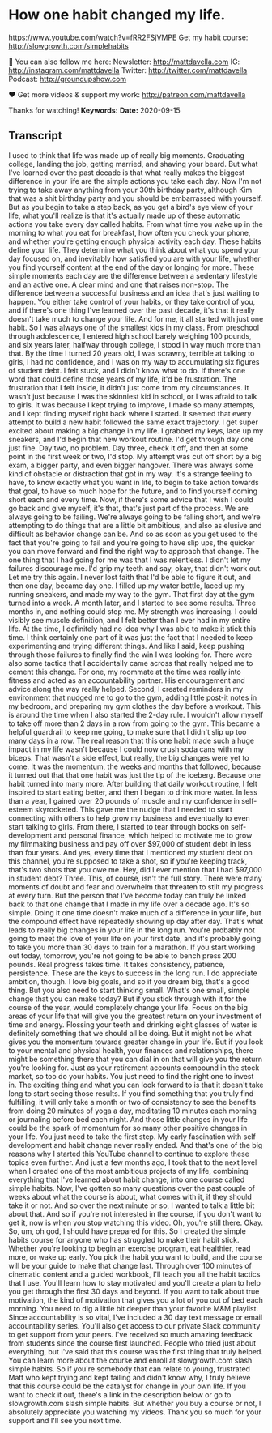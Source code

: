 # How one habit changed my life.
https://www.youtube.com/watch?v=fRR2FSjVMPE
Get my habit course:  http://slowgrowth.com/simplehabits


💯 You can also follow me here:
Newsletter:  http://mattdavella.com
IG:  http://instagram.com/mattdavella
Twitter:  http://twitter.com/mattdavella
Podcast:  http://groundupshow.com

❤️ Get more videos & support my work:
http://patreon.com/mattdavella

Thanks for watching!
**Keywords:** 
**Date:** 2020-09-15

## Transcript
 I used to think that life was made up of really big moments. Graduating college, landing the job, getting married, and shaving your beard. But what I've learned over the past decade is that what really makes the biggest difference in your life are the simple actions you take each day. Now I'm not trying to take away anything from your 30th birthday party, although Kim that was a shit birthday party and you should be embarrassed with yourself. But as you begin to take a step back, as you get a bird's eye view of your life, what you'll realize is that it's actually made up of these automatic actions you take every day called habits. From what time you wake up in the morning to what you eat for breakfast, how often you check your phone, and whether you're getting enough physical activity each day. These habits define your life. They determine what you think about what you spend your day focused on, and inevitably how satisfied you are with your life, whether you find yourself content at the end of the day or longing for more. These simple moments each day are the difference between a sedentary lifestyle and an active one. A clear mind and one that raises non-stop. The difference between a successful business and an idea that's just waiting to happen. You either take control of your habits, or they take control of you, and if there's one thing I've learned over the past decade, it's that it really doesn't take much to change your life. And for me, it all started with just one habit. So I was always one of the smallest kids in my class. From preschool through adolescence, I entered high school barely weighing 100 pounds, and six years later, halfway through college, I stood in way much more than that. By the time I turned 20 years old, I was scrawny, terrible at talking to girls, I had no confidence, and I was on my way to accumulating six figures of student debt. I felt stuck, and I didn't know what to do. If there's one word that could define those years of my life, it'd be frustration. The frustration that I felt inside, it didn't just come from my circumstances. It wasn't just because I was the skinniest kid in school, or I was afraid to talk to girls. It was because I kept trying to improve, I made so many attempts, and I kept finding myself right back where I started. It seemed that every attempt to build a new habit followed the same exact trajectory. I get super excited about making a big change in my life. I grabbed my keys, lace up my sneakers, and I'd begin that new workout routine. I'd get through day one just fine. Day two, no problem. Day three, check it off, and then at some point in the first week or two, I'd stop. My attempt was cut off short by a big exam, a bigger party, and even bigger hangover. There was always some kind of obstacle or distraction that got in my way. It's a strange feeling to have, to know exactly what you want in life, to begin to take action towards that goal, to have so much hope for the future, and to find yourself coming short each and every time. Now, if there's some advice that I wish I could go back and give myself, it's that, that's just part of the process. We are always going to be failing. We're always going to be falling short, and we're attempting to do things that are a little bit ambitious, and also as elusive and difficult as behavior change can be. And so as soon as you get used to the fact that you're going to fail and you're going to have slip ups, the quicker you can move forward and find the right way to approach that change. The one thing that I had going for me was that I was relentless. I didn't let my failures discourage me. I'd grip my teeth and say, okay, that didn't work out. Let me try this again. I never lost faith that I'd be able to figure it out, and then one day, became day one. I filled up my water bottle, laced up my running sneakers, and made my way to the gym. That first day at the gym turned into a week. A month later, and I started to see some results. Three months in, and nothing could stop me. My strength was increasing. I could visibly see muscle definition, and I felt better than I ever had in my entire life. At the time, I definitely had no idea why I was able to make it stick this time. I think certainly one part of it was just the fact that I needed to keep experimenting and trying different things. And like I said, keep pushing through those failures to finally find the win I was looking for. There were also some tactics that I accidentally came across that really helped me to cement this change. For one, my roommate at the time was really into fitness and acted as an accountability partner. His encouragement and advice along the way really helped. Second, I created reminders in my environment that nudged me to go to the gym, adding little post-it notes in my bedroom, and preparing my gym clothes the day before a workout. This is around the time when I also started the 2-day rule. I wouldn't allow myself to take off more than 2 days in a row from going to the gym. This became a helpful guardrail to keep me going, to make sure that I didn't slip up too many days in a row. The real reason that this one habit made such a huge impact in my life wasn't because I could now crush soda cans with my biceps. That wasn't a side effect, but really, the big changes were yet to come. It was the momentum, the weeks and months that followed, because it turned out that that one habit was just the tip of the iceberg. Because one habit turned into many more. After building that daily workout routine, I felt inspired to start eating better, and then I began to drink more water. In less than a year, I gained over 20 pounds of muscle and my confidence in self-esteem skyrocketed. This gave me the nudge that I needed to start connecting with others to help grow my business and eventually to even start talking to girls. From there, I started to tear through books on self-development and personal finance, which helped to motivate me to grow my filmmaking business and pay off over $97,000 of student debt in less than four years. And yes, every time that I mentioned my student debt on this channel, you're supposed to take a shot, so if you're keeping track, that's two shots that you owe me. Hey, did I ever mention that I had $97,000 in student debt? Three. This, of course, isn't the full story. There were many moments of doubt and fear and overwhelm that threaten to stilt my progress at every turn. But the person that I've become today can truly be linked back to that one change that I made in my life over a decade ago. It's so simple. Doing it one time doesn't make much of a difference in your life, but the compound effect have repeatedly showing up day after day. That's what leads to really big changes in your life in the long run. You're probably not going to meet the love of your life on your first date, and it's probably going to take you more than 30 days to train for a marathon. If you start working out today, tomorrow, you're not going to be able to bench press 200 pounds. Real progress takes time. It takes consistency, patience, persistence. These are the keys to success in the long run. I do appreciate ambition, though. I love big goals, and so if you dream big, that's a good thing. But you also need to start thinking small. What's one small, simple change that you can make today? But if you stick through with it for the course of the year, would completely change your life. Focus on the big areas of your life that will give you the greatest return on your investment of time and energy. Flossing your teeth and drinking eight glasses of water is definitely something that we should all be doing. But it might not be what gives you the momentum towards greater change in your life. But if you look to your mental and physical health, your finances and relationships, there might be something there that you can dial in on that will give you the return you're looking for. Just as your retirement accounts compound in the stock market, so too do your habits. You just need to find the right one to invest in. The exciting thing and what you can look forward to is that it doesn't take long to start seeing those results. If you find something that you truly find fulfilling, it will only take a month or two of consistency to see the benefits from doing 20 minutes of yoga a day, meditating 10 minutes each morning or journaling before bed each night. And those little changes in your life could be the spark of momentum for so many other positive changes in your life. You just need to take the first step. My early fascination with self development and habit change never really ended. And that's one of the big reasons why I started this YouTube channel to continue to explore these topics even further. And just a few months ago, I took that to the next level when I created one of the most ambitious projects of my life, combining everything that I've learned about habit change, into one course called simple habits. Now, I've gotten so many questions over the past couple of weeks about what the course is about, what comes with it, if they should take it or not. And so over the next minute or so, I wanted to talk a little bit about that. And so if you're not interested in the course, if you don't want to get it, now is when you stop watching this video. Oh, you're still there. Okay. So, um, oh god, I should have prepared for this. So I created the simple habits course for anyone who has struggled to make their habit stick. Whether you're looking to begin an exercise program, eat healthier, read more, or wake up early. You pick the habit you want to build, and the course will be your guide to make that change last. Through over 100 minutes of cinematic content and a guided workbook, I'll teach you all the habit tactics that I use. You'll learn how to stay motivated and you'll create a plan to help you get through the first 30 days and beyond. If you want to talk about true motivation, the kind of motivation that gives you a lot of you out of bed each morning. You need to dig a little bit deeper than your favorite M&M playlist. Since accountability is so vital, I've included a 30 day text message or email accountability series. You'll also get access to our private Slack community to get support from your peers. I've received so much amazing feedback from students since the course first launched. People who tried just about everything, but I've said that this course was the first thing that truly helped. You can learn more about the course and enroll at slowgrowth.com slash simple habits. So if you're somebody that can relate to young, frustrated Matt who kept trying and kept failing and didn't know why, I truly believe that this course could be the catalyst for change in your own life. If you want to check it out, there's a link in the description below or go to slowgrowth.com slash simple habits. But whether you buy a course or not, I absolutely appreciate you watching my videos. Thank you so much for your support and I'll see you next time.
